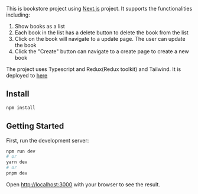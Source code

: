 This is bookstore project using [Next.js](https://nextjs.org/) project.
It supports the functionalities including:
1. Show books as a list
2. Each book in the list has a delete button to delete the book from the list
3. Click on the book will navigate to a update page. The user can update the book
4. Click the "Create" button can navigate to a create page to create a new book

The project uses Typescript and Redux(Redux toolkit) and Tailwind.
It is deployed to [here](https://bookstore-xi-puce.vercel.app/)

## Install
```bash
npm install
```

## Getting Started

First, run the development server:

```bash
npm run dev
# or
yarn dev
# or
pnpm dev
```

Open [http://localhost:3000](http://localhost:3000) with your browser to see the result.
